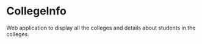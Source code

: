 # CollegeInfo
Web application to display all the colleges and details about students in the colleges.
